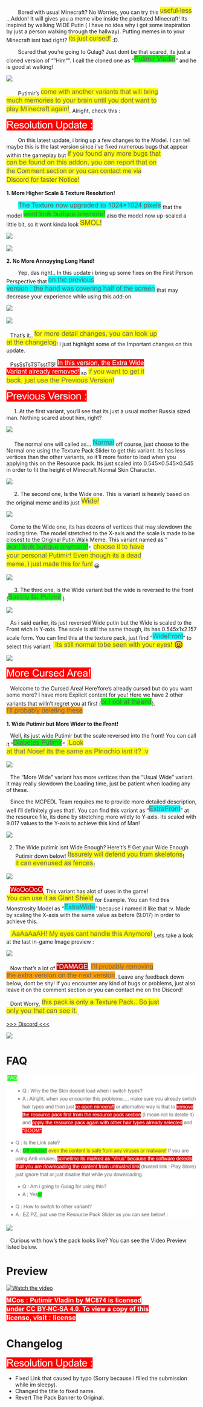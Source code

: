 
⠀⠀⠀Bored with usual Minecraft? No Worries, you can try this <img src="Proj/BG/a.PNG" height="20"> …Addon! It will gives you a meme vibe inside the pixellated Minecraft! Its inspired by walking WIDE Putin ( I have no idea why i got some inspiration by just a person walking through the hallway). Putting memes in to your Minecraft isnt bad right? <img src="Proj/BG/b.PNG" height="20"> :D.

⠀⠀⠀Scared that you’re going to Gulag? Just dont be that scared, its just a cloned version of “”Him””. I call the cloned one as “<img src="Proj/BG/BGG/a.PNG" height="20">” and he is good at walking!

![](https://my.mcpedl.com/storage/texturepacks/2975/images/mcos--putimir-vladin_2.png)

⠀⠀⠀Putimir’s <img src="Proj/BG/ca.PNG" height="20"><img src="Proj/BG/cb.PNG" height="20"><img src="Proj/BG/cc.PNG" height="20">. Alright, check this :

<img src="Proj/BG/BGR/a.PNG" height="30">

⠀⠀⠀On this latest update, i bring up a few changes to the Model. I can tell maybe this is the last version since i’ve fixed numerous bugs that appear within the gameplay but <img src="Proj/BG/da.PNG" height="20"><img src="Proj/BG/db.PNG" height="20"><img src="Proj/BG/dc.PNG" height="20"><img src="Proj/BG/dd.PNG" height="20">

**1. More Higher Scale & Texture Resolution!**

⠀⠀⠀<img src="Proj/BG/BGB/a.PNG" height="20"> that the model <img src="Proj/BG/BGG/b.PNG" height="20"> also the model now up-scaled a little bit, so it wont kinda look <img src="Proj/BG/e.PNG" height="20">

![](https://my.mcpedl.com/storage/texturepacks/2975/images/mcos--putimir-vladin-resolution-update_2.png)

![](https://my.mcpedl.com/storage/texturepacks/2975/images/mcos--putimir-vladin-resolution-update_3.png)

**2. No More Annoyying Long Hand!**

⠀⠀⠀Yep, das right.. In this update i bring up some fixes on the First Person Perspective that <img src="Proj/BG/BGB/ba.PNG" height="20"><img src="Proj/BG/BGB/bb.PNG" height="20"> that may decrease your experience while using this add-on.

![](https://my.mcpedl.com/storage/texturepacks/2975/images/mcos--putimir-vladin-resolution-update_4.png)

![](https://my.mcpedl.com/storage/texturepacks/2975/images/mcos--putimir-vladin-resolution-update_5.png)

⠀That’s it.. <img src="Proj/BG/fa.PNG" height="20"><img src="Proj/BG/fb.PNG" height="20">! I just highlight some of the Important changes on this update.

⠀PssSsTsTSTsstTS! <img src="Proj/BG/BGR/ba.PNG" height="20"><img src="Proj/BG/BGR/bb.PNG" height="20"> so <img src="Proj/BG/ga.PNG" height="20"><img src="Proj/BG/gb.PNG" height="20">

<img src="Proj/BG/BGR/c.PNG" height="30">

⠀⠀1. At the first variant, you’ll see that its just a usual mother Russia sized man. Nothing scared about him, right? 

![](https://my.mcpedl.com/storage/texturepacks/2975/images/mcos--putimir-vladin_12.png)

⠀⠀The normal one will called as… <img src="Proj/BG/BGB/c.PNG" height="20"> off course, just choose to the Normal one using the Texture Pack Slider to get this variant. Its has less vertices than the other variants, so it’ll more faster to load when you applying this on the Resource pack. Its just scaled into 0.545×0.545×0.545 in order to fit the height of Minecraft Normal  Skin Character.

![](https://my.mcpedl.com/storage/texturepacks/2975/images/mcos--putimir-vladin_13.png)

⠀⠀2. The second one, Is the Wide one. This is variant is heavily based on the original meme and its just <img src="Proj/BG/h.PNG" height="20">

![](https://my.mcpedl.com/storage/texturepacks/2975/images/mcos--putimir-vladin_14.png)

⠀Come to the Wide one, its has dozens of vertices that may slowdown the loading time. The model stretched to the X-axis and the scale is made to be closest to the Original Putin Walk Meme. This variant named as “<img src="Proj/BG/BGG/b.PNG" height="20">“, <img src="Proj/BG/ia.PNG" height="20"><img src="Proj/BG/ib.PNG" height="20"><img src="Proj/BG/ic.PNG" height="20"> 😀

![](https://my.mcpedl.com/storage/texturepacks/2975/images/mcos--putimir-vladin_15.png)

⠀⠀3. The third one, is the Wide variant but the wide is reversed to the front (<img src="Proj/BG/BGG/c.PNG" height="20"> )

![](https://my.mcpedl.com/storage/texturepacks/2975/images/mcos--putimir-vladin_16.png)

⠀As i said earlier, its just reversed Wide putin but the Wide is scaled to the Front wich is Y-axis. The scale is still the same though, its has 0.545x1x2.157 scale form. You can find this at the texture pack, just find “<img src="Proj/BG/BGB/e.PNG" height="20">” to select this variant. <img src="Proj/BG/ka.PNG" height="20"><img src="Proj/BG/kb.PNG" height="20">

![](https://my.mcpedl.com/storage/texturepacks/2975/images/mcos--putimir-vladin_17.png)

<img src="Proj/BG/BGR/d.PNG" height="30">

⠀Welcome to the Cursed Area! Here’fore’s already cursed but do you want some more? I have more Explicit content for you! Here we have 2 other variants that willn’t regret you at first (<img src="Proj/BG/BGG/da.PNG" height="20"><img src="Proj/BG/BGG/db.PNG" height="20">). *<img src="Proj/BG/BGO/a.PNG" height="20">*

**1. Wide Putimir but More Wider to the Front!**

⠀Well, its just wide Putimir but the scale reversed into the front! You can call it “<img src="Proj/BG/BGG/e.PNG" height="20">“. <img src="Proj/BG/la.PNG" height="20"><img src="Proj/BG/lb.PNG" height="20">

![](https://my.mcpedl.com/storage/texturepacks/2975/images/mcos--putimir-vladin_18.png)

⠀The “More Wide” variant has more vertices than the “Usual Wide” variant. It may really slowdown the Loading time, just be patient when loading any of these.

⠀Since the MCPEDL Team requires me to provide more detailed description, well i’ll definitely gives that!. You can find this variant as “<img src="Proj/BG/BGB/f.PNG" height="20">” at the resource file, its done by stretching more wildly to Y-axis. Its scaled with 9.017 values to the Y-axis to achieve this kind of Man!

![](https://my.mcpedl.com/storage/texturepacks/2975/images/mcos--putimir-vladin_19.png)

2. The Wide putimir isnt Wide Enough? Here’t’s !! Get your Wide Enough Putimir down below! <img src="Proj/BG/ma.PNG" height="20"><img src="Proj/BG/mb.PNG" height="20">! <img src="Proj/BG/mc.PNG" height="20"><img src="Proj/BG/md.PNG" height="20">!

![](https://my.mcpedl.com/storage/texturepacks/2975/images/mcos--putimir-vladin_20.png)

⠀<img src="Proj/BG/BGDR/a.PNG" height="20">, This variant has alot of uses in the game! <img src="Proj/BG/n.PNG" height="20"> for Example. You can find this Monstrosity Model as “<img src="Proj/BG/BGB/g.PNG" height="20">” because i named it like that :v. Made by scaling the X-axis with the same value as before (9.017) in order to achieve this. 

⠀<img src="Proj/BG/o.PNG" height="20"> Lets take a look at the last in-game Image preview :

![](https://my.mcpedl.com/storage/texturepacks/2975/images/mcos--putimir-vladin_21.png)

⠀Now that’s a lot of *<img src="Proj/BG/BGDR/b.PNG" height="20">*. <img src="Proj/BG/BGO/ba.PNG" height="20"><img src="Proj/BG/BGO/bb.PNG" height="20">. Leave any feedback down below, dont be shy! If you encounter any kind of bugs or problems, just also leave it on the comment section or you can contact me on the Discord!

⠀Dont Worry, <img src="Proj/BG/pa.PNG" height="20"><img src="Proj/BG/pb.PNG" height="20">.

[>>> Discord <<<](https://discord.com/invite/j7ncyRe)

![](https://my.mcpedl.com/storage/texturepacks/2975/images/mcos--putimir-vladin_8.png)

# **FAQ**
![](Proj/BG/BGPR/FAQ.PNG)

![](https://my.mcpedl.com/storage/texturepacks/2975/images/mcos--putimir-vladin-resolution-update_6.gif)

⠀Curious with how’s the pack looks like? You can see the Video Preview listed below.

# Preview
[![Watch the video](https://img.youtube.com/vi/afZnzo1HXGA/maxresdefault.jpg)](https://youtu.be/vt5fpE0bzSY)

<img src="Proj/BG/BGR/fa.PNG" height="20"> <img src="Proj/BG/BGR/fb.PNG" height="20"> <img src="Proj/BG/BGR/fc.PNG" height="20">

# Changelog
<img src="Proj/BG/BGR/a.PNG" height="30">

- Fixed Link that caused by typo (Sorry because i filled the submission while im sleepy).
- Changed the title to fixed name.
- Revert The Pack Banner to Original.

